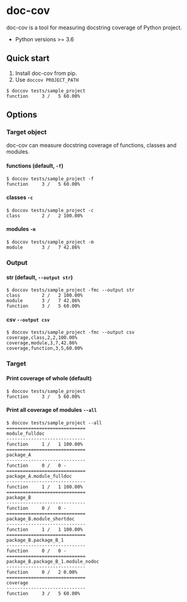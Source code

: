 # doc-cov 

doc-cov is a tool for measuring docstring coverage of Python project.

- Python versions >= 3.6 


## Quick start

1. Install doc-cov from pip.
2. Use `doccov PROJECT_PATH`

```
$ doccov tests/sample_project
function     3 /   5 60.00%
```

## Options
### Target object
doc-cov can measure docstring coverage of functions, classes and modules.

#### functions (default, `-f`) 

```
$ doccov tests/sample_project -f
function     3 /   5 60.00%

```

#### classes `-c`

```
$ doccov tests/sample_project -c
class        2 /   2 100.00%

```

#### modules `-m`

```
$ doccov tests/sample_project -m
module       3 /   7 42.86%

```

### Output 

#### str (default, `--output str`)

```
$ doccov tests/sample_project -fmc --output str
class        2 /   2 100.00%
module       3 /   7 42.86%
function     3 /   5 60.00%
```

#### csv `--output csv`

```
$ doccov tests/sample_project -fmc --output csv
coverage,class,2,2,100.00%
coverage,module,3,7,42.86%
coverage,function,3,5,60.00%
```

### Target 
#### Print coverage of whole (default)

```
$ doccov tests/sample_project
function     3 /   5 60.00%

```  
#### Print all coverage of modules `--all`

```
$ doccov tests/sample_project --all
=============================
module_fulldoc
-----------------------------
function     1 /   1 100.00%
=============================
package_A
-----------------------------
function     0 /   0 -
=============================
package_A.module_fulldoc
-----------------------------
function     1 /   1 100.00%
=============================
package_B
-----------------------------
function     0 /   0 -
=============================
package_B.module_shortdoc
-----------------------------
function     1 /   1 100.00%
=============================
package_B.package_B_1
-----------------------------
function     0 /   0 -
=============================
package_B.package_B_1.module_nodoc
-----------------------------
function     0 /   2 0.00%
=============================
coverage
-----------------------------
function     3 /   5 60.00%
```
